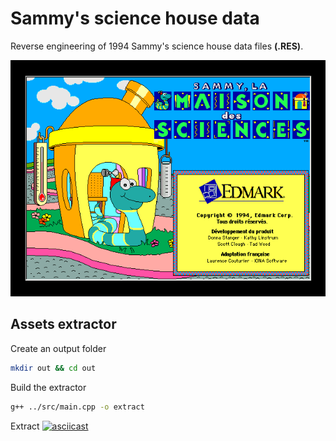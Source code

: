 # Sammy's science house data

Reverse engineering of 1994 Sammy's science house data files **(.RES)**.


![Sammy](.readme/sammy.png)


## Assets extractor

Create an output folder
```bash
mkdir out && cd out
```

Build the extractor
```bash
g++ ../src/main.cpp -o extract
```

Extract
[![asciicast](https://asciinema.org/a/tzbdIoVoVxeavEQh6piSq8kbY.svg)](https://asciinema.org/a/tzbdIoVoVxeavEQh6piSq8kbY)
